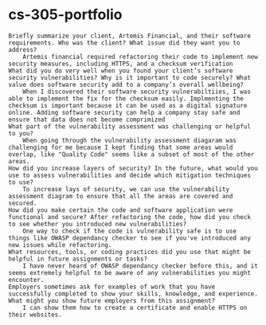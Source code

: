 # cs-305-portfolio


    Briefly summarize your client, Artemis Financial, and their software requirements. Who was the client? What issue did they want you to address?
        Artemis financial required refactoring their code to implement new security measures, including HTTPS, and a checksum verification
    What did you do very well when you found your client’s software security vulnerabilities? Why is it important to code securely? What value does software security add to a company’s overall wellbeing?
        When I discovered their software security vulnerabiltiies, I was able to implement the fix for the checksum easily. Implmenting the checksum is important because it can be used as a digital signature online. Adding software security can help a company stay safe and ensure that data does not become comprimized 
    What part of the vulnerability assessment was challenging or helpful to you?
        When going through the vulnerability assessment diagaram was challenging for me because I kept finding that some areas would overlap, like "Quality Code" seems like a subset of most of the other areas.
    How did you increase layers of security? In the future, what would you use to assess vulnerabilities and decide which mitigation techniques to use?
        To increase lays of security, we can use the vulnerability assessment diagram to ensure that all the areas are covered and secured.
    How did you make certain the code and software application were functional and secure? After refactoring the code, how did you check to see whether you introduced new vulnerabilities?
        One way to check if the code is vulnerability safe is to use things like OWASP dependancy checker to see if you've introduced any new issues while refactoring.
    What resources, tools, or coding practices did you use that might be helpful in future assignments or tasks?
        I have never heard of OWASP dependancy checker before this, and it seems extremely helpful to be aware of any vulnerabilities you might encounter.
    Employers sometimes ask for examples of work that you have successfully completed to show your skills, knowledge, and experience. What might you show future employers from this assignment?
        I can show them how to create a certificate and enable HTTPS on their websites. 
